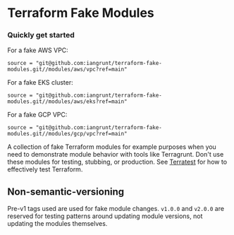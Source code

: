 # Terraform Fake Modules

### Quickly get started

For a fake AWS VPC:
```
source = "git@github.com:iangrunt/terraform-fake-modules.git//modules/aws/vpc?ref=main"
```

For a fake EKS cluster:
```
source = "git@github.com:iangrunt/terraform-fake-modules.git//modules/aws/eks?ref=main"
```

For a fake GCP VPC:
```
source = "git@github.com:iangrunt/terraform-fake-modules.git//modules/gcp/vpc?ref=main"
```

A collection of fake Terraform modules for example purposes when you need to demonstrate module behavior with tools like Terragrunt. Don't use these modules for testing, stubbing, or production. See [Terratest](https://terratest.gruntwork.io/) for how to effectively test Terraform.

## Non-semantic-versioning
Pre-v1 tags used are used for fake module changes. `v1.0.0` and `v2.0.0` are reserved for testing patterns around updating module versions, not updating the modules themselves.


<!-- BEGIN_TF_DOCS -->

<!-- END_TF_DOCS -->
